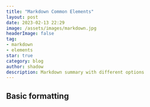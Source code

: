 ```yaml
---
title: "Markdown Common Elements"
layout: post
date: 2023-02-13 22:29
image: /assets/images/markdown.jpg
headerImage: false
tag:
- markdown
- elements
star: true
category: blog
author: shadow
description: Markdown summary with different options
---
```


## Basic formatting

